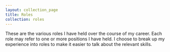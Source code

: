 ```yaml
---
layout: collection_page
title: Roles
collection: roles
---
```


These are the various roles I have held over the 
course of my career. Each role may refer to one or 
more positions I have held. I choose to break up 
my experience into roles to make it easier to talk 
about the relevant skills.